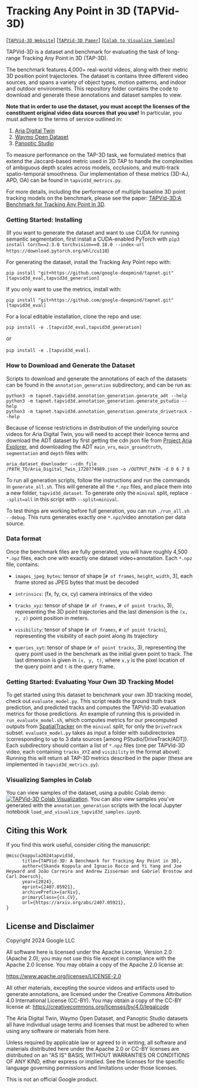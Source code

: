 # Tracking Any Point in 3D (TAPVid-3D)

[[`TAPVid-3D Website`](https://tapvid3d.github.io/)] [[`TAPVid-3D Paper`](https://arxiv.org/abs/2407.05921)] [[`Colab to Visualize Samples`](https://colab.research.google.com/drive/1Ro2sE0lAvq-h0lixrUBB0oTYXEwXNr66)]

TAPVid-3D is a dataset and benchmark for evaluating the task of long-range
Tracking Any Point in 3D (TAP-3D).

The benchmark features 4,000+ real-world videos, along with their metric 3D
position point trajectories. The dataset is contains three different video
sources, and spans a variety of object types, motion patterns, and indoor and
outdoor environments. This repository folder contains the code to download and
generate these annotations and dataset samples to view.

**Note that in order to use the dataset, you must accept the licenses of the
constituent original video data sources that you use!** In particular, you must
adhere to the terms of service outlined in:

1.  [Aria Digital Twin](https://www.projectaria.com/datasets/adt/license/)
2.  [Waymo Open Dataset](https://waymo.com/open/terms/)
3.  [Panoptic Studio](http://domedb.perception.cs.cmu.edu/)

To measure performance on the TAP-3D task, we formulated metrics that extend the
Jaccard-based metric used in 2D TAP to handle the complexities of ambiguous
depth scales across models, occlusions, and multi-track spatio-temporal
smoothness. Our implementation of these metrics (3D-AJ, APD, OA) can be found in
`tapvid3d_metrics.py`.

For more details, including the performance of multiple baseline 3D point
tracking models on the benchmark, please see the paper:
[TAPVid-3D:A Benchmark for Tracking Any Point in 3D](http://arxiv.org).

### Getting Started: Installing

(If you want to generate the dataset and want to use CUDA for running semantic segmentation, first install a CUDA-enabled PyTorch with `pip3 install torch==2.3.0 torchvision==0.18.0 --index-url https://download.pytorch.org/whl/cu118`)

For generating the dataset, install the Tracking Any Point repo with:

`pip install "git+https://github.com/google-deepmind/tapnet.git"[tapvid3d_eval,tapvid3d_generation]`

If you only want to use the metrics, install with:

`pip install "git+https://github.com/google-deepmind/tapnet.git"[tapvid3d_eval]`

For a local editable installation, clone the repo and use:

`pip install -e .[tapvid3d_eval,tapvid3d_generation]`

or

`pip install -e .[tapvid3d_eval]`.



### How to Download and Generate the Dataset

Scripts to download and generate the annotations of each of the datasets can be
found in the `annotation_generation` subdirectory, and can be run as:

```
python3 -m tapnet.tapvid3d.annotation_generation.generate_adt --help
python3 -m tapnet.tapvid3d.annotation_generation.generate_pstudio --help
python3 -m tapnet.tapvid3d.annotation_generation.generate_drivetrack --help
```

Because of license restrictions in distribution of the underlying source videos
for Aria Digital Twin, you will need to accept their licence terms and download
the ADT dataset by first getting the cdn json file from
[Project Aria Explorer](https://explorer.projectaria.com/?v=%22Aria+Digital+Twin%22),
and downloading the ADT `main_vrs`, `main_groundtruth`, `segmentation` and `depth` files with:

`aria_dataset_downloader --cdn_file /PATH_TO/Aria_Digital_Twin_1720774989.json -o /OUTPUT_PATH -d 0 6 7 8`

To run all generation scripts, follow the instructions and run the commands in
`generate_all.sh`. This will generate all the `*.npz` files, and place them into
a new folder, `tapvid3d_dataset`. To generate only the `minival` split,
replace `--split=all` in this script with `--split=minival`.

To test things are working before full generation, you can run `./run_all.sh
--debug`. This runs generates exactly one `*.npz`/video annotation per data
source.

### Data format

Once the benchmark files are fully generated, you will have roughly 4,500
`*.npz` files, each one with exactly one dataset video+annotation. Each `*.npz`
file, contains:

*   `images_jpeg_bytes`: tensor of shape [`# of frames`, `height`, `width`, 3],
    each frame stored as JPEG bytes that must be decoded

*   `intrinsics`: (fx, fy, cx, cy) camera intrinsics of the video

*   `tracks_xyz`: tensor of shape (`# of frames`, `# of point tracks`, 3),
    representing the 3D point trajectories and the last dimension is the `(x, y,
    z)` point position in meters.

*   `visibility`: tensor of shape (`# of frames`, `# of point tracks`),
    representing the visibility of each point along its trajectory

*   `queries_xyt`: tensor of shape (`# of point tracks`, 3), representing the
    query point used in the benchmark as the initial given point to track. The
    last dimension is given in `(x, y, t)`, where `x,y` is the pixel location of
    the query point and `t` is the query frame.

### Getting Started: Evaluating Your Own 3D Tracking Model

To get started using this dataset to benchmark your own 3D tracking model, check
out `evaluate_model.py`. This script reads the ground truth track prediction,
and predicted tracks and computes the TAPVid-3D evaluation metrics for those
predictions. An example of running this is provided in `run_evaluate_model.sh`,
which computes metrics for our precomputed outputs from
[SpatialTracker](https://henry123-boy.github.io/SpaTracker/) on the `minival`
split, for only the `DriveTrack` subset. `evaluate_model.py`
takes as input a folder with subdirectories (corresponding to up to 3 data
sources [among PStudio/DriveTrack/ADT]). Each
subdirectory should contain a list of `*.npz` files
(one per TAPVid-3D video, each containing
`tracks_XYZ` and `visibility` in the format above).
Running this will return all TAP-3D metrics
described in the paper (these are implemented in `tapvid3d_metrics.py`).

### Visualizing Samples in Colab

You can view samples of the dataset, using a public Colab demo:
<a target="https://colab.research.google.com/drive/1Ro2sE0lAvq-h0lixrUBB0oTYXEwXNr66" href=""><img src="https://colab.research.google.com/assets/colab-badge.svg" alt="TAPVid-3D Colab Visualization"/></a>.
You can also view samples you've generated with the `annotation_generation`
scripts with the local Jupyter notebook
`load_and_visualize_tapvid3d_samples.ipynb`.

## Citing this Work

If you find this work useful, consider citing the manuscript:

```
@misc{koppula2024tapvid3d,
      title={TAPVid-3D: A Benchmark for Tracking Any Point in 3D},
      author={Skanda Koppula and Ignacio Rocco and Yi Yang and Joe Heyward and João Carreira and Andrew Zisserman and Gabriel Brostow and Carl Doersch},
      year={2024},
      eprint={2407.05921},
      archivePrefix={arXiv},
      primaryClass={cs.CV},
      url={https://arxiv.org/abs/2407.05921},
}
```

## License and Disclaimer

Copyright 2024 Google LLC

All software here is licensed under the Apache License, Version 2.0 (Apache
2.0); you may not use this file except in compliance with the Apache 2.0
license. You may obtain a copy of the Apache 2.0 license at:

https://www.apache.org/licenses/LICENSE-2.0

All other materials, excepting the source videos and artifacts used to generate
annotations, are licensed under the Creative Commons Attribution 4.0
International License (CC-BY). You may obtain a copy of the CC-BY license at:
https://creativecommons.org/licenses/by/4.0/legalcode

The Aria Digital Twin, Waymo Open Dataset, and Panoptic Studio datasets all
have individual usage terms and licenses that must be adhered to when using any
software or materials from here.

Unless required by applicable law or agreed to in writing, all software and
materials distributed here under the Apache 2.0 or CC-BY licenses are
distributed on an "AS IS" BASIS, WITHOUT WARRANTIES OR CONDITIONS OF ANY KIND,
either express or implied. See the licenses for the specific language governing
permissions and limitations under those licenses.

This is not an official Google product.

